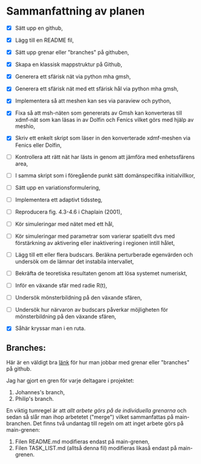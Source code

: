 # Sammanfattning av planen
- [x] Sätt upp en github,
- [x] Lägg till en README fil,
- [x] Sätt upp grenar eller "branches" på githuben,
- [x] Skapa en klassisk mappstruktur på Github,
- [x] Generera ett sfärisk nät via python mha gmsh,
- [x] Generera ett sfärisk nät med ett sfärisk hål via python mha gmsh,
- [x] Implementera så att meshen kan ses via paraview och python,
- [x] Fixa så att msh-näten som genererats av Gmsh kan konverteras till xdmf-nät som kan läsas in av Dolfin och Fenics vilket görs med hjälp av meshio,
- [x] Skriv ett enkelt skript som läser in den konverterade xdmf-meshen via Fenics eller Dolfin,
- [ ] Kontrollera att rätt nät har lästs in genom att jämföra med enhetssfärens area,
- [ ] I samma skript som i föregående punkt sätt domänspecifika initialvillkor,
- [ ] Sätt upp en variationsformulering,
- [ ] Implementera ett adaptivt tidssteg, 
- [ ] Reproducera fig. 4.3-4.6 i Chaplain (2001),
- [ ] Kör simuleringar med nätet med ett hål,
- [ ] Kör simuleringar med parametrar som varierar spatiellt dvs med förstärkning av aktivering eller inaktivering i regionen intill hålet,
- [ ] Lägg till ett eller flera budscars. Beräkna perturberade egenvärden och undersök om de lämnar det instabila intervallet,
- [ ] Bekräfta de teoretiska resultaten genom att lösa systemet numeriskt,
- [ ] Inför en växande sfär med radie R(t),
- [ ] Undersök mönsterbildning på den växande sfären,
- [ ] Undersök hur närvaron av budscars påverkar möjligheten för mönsterbildning på den växande sfären,
- [x] Såhär kryssar man i en ruta. 



## Branches:
Här är en väldigt bra [länk](https://thenewstack.io/dont-mess-with-the-master-working-with-branches-in-git-and-github/) för hur man jobbar med grenar eller "branches" på github.

Jag har gjort en gren för varje deltagare i projektet:
1. Johannes's branch,
2. Philip's branch.
  
En viktig tumregel är att *allt arbete görs på de individuella grenarna* och sedan så slår man ihop arbetetet ("merge") vilket sammanfattas på main-branchen. Det finns två undantag till regeln om att inget arbete görs på main-grenen:

1. Filen README.md modifieras endast på main-grenen,
2. Filen TASK_LIST.md (alltså denna fil) modifieras likaså endast på main-grenen. 
